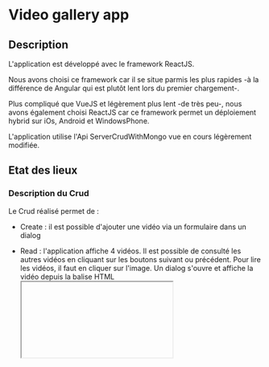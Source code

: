 # Video gallery app

## Description

L'application est développé avec le framework ReactJS.

Nous avons choisi ce framework car il se situe parmis les plus rapides -à la différence de Angular qui est plutôt lent lors du premier chargement-.

Plus compliqué que VueJS et légèrement plus lent -de très peu-, nous avons également choisi ReactJS car ce framework permet un déploiement hybrid sur iOs, Android et WindowsPhone. 

L'application utilise l'Api ServerCrudWithMongo vue en cours légèrement modifiée.

## Etat des lieux

### Description du Crud

Le Crud réalisé permet de :

- Create : il est possible d'ajouter une vidéo via un formulaire dans un dialog

- Read : l'application affiche 4 vidéos. Il est possible de consulté les autres vidéos en cliquant sur les boutons suivant ou précédent. Pour lire les vidéos, il faut en cliquer sur l'image. Un dialog s'ouvre et affiche la vidéo depuis la balise HTML <iframe>. 

- Update : il est possible de modifier l'url d'une vidéo en cliquant sur le bouton modifier depuis le premier dialog qui effecue le read qui ouvre un autre dialog qui contient une formulaire de modification de vidéo

- Delete : il est possible de supprimer une vidéo et ses informations en cliquant sur le bouton modifier depuis le premier dialog qui effecue le read puis de cliquer sur le bouton suprimer

### Description de l'utilisation de l'API Youtube
L'application utilise les modules nodeJS google-auth-library, googleapis et youtubeinfo pour authentifier l'accès à l'API via le fichier client_secret.json et obtenir le titre, la description (et autres) des vidéos en fonction de leurs ID à l'aide d'une fonction récursive. Ces informations sont retournées au ReactJS qui les affiche dans le composant principal App puis les envoies également dans ses composants enfants. 

### Perspective d'amélioration
Les points d'amélioration que nous aurions pu réaliser :
- Trouver un moyen de diminuer le temps de chargement des appels vers l'api Youtube,
- Ajouter un compteur pour connaître le nombre de page,
- Factoriser le code

# Sujet

## Mini projet à rendre avant le 31 Janvier (MBDS)
Vous devrez réaliser, avec un des trois frameworks vus en cours (VueJS, React, Angular 4/5), une application "galerie vidéo" présentant des vidéos YouTube faites par les élèves du MBDS, 30 secondes maximum, présentant le MBDS en entier ou juste une de ses facettes.

## Cahier des charges:

### Description générale

L'application est une galerie de vidéos. On suppose que les vidéos ont été postées sur YouTube, et qu'elles sont accessibles via leur URL. Je suggère que la promo fasse une chaine MBDS dans laquelle l'ensemble des vidéos sera posté.
 
L'application que vous allez développer permettra d'ajouter/modifier/supprimer/afficher des vidéos sous la forme d'une galerie. 
 
### Visualisation de la gallerie / lecture des vidéos

Une fois arrivé sur la page de départ, on voit une liste de vidéos (par défaut elles ne sont pas en lecture, on ne voit que le lecteur vidéo en mode "statique", on peut imaginer aussi afficher une image par vidéo, si on clique sur l'image ça lance la vidéo), sous la vidéo on voit sa légende (une ligne, par exemple le nom de la personne sur la vidéo ou le titre de la vidéo).
 
Si on clique sur une vidéo, ça joue la vidéo, et on peut voir sa description. On utilisera simplement dans le template d'un composant que vous crééerez pour jouer la vidéo, le code HTML (une iframe) proposé par YouTube pour insérer une vidéo dans une page Web.
 
A priori on n'a pas besoin de pagination, on affichera toutes les imagettes des vidéos sur une simple page.
 
### Facultatif  : faire de la pagination et permettre à l'application de gérer un plus grand nombre de vidéos.
 
Facultatif : Possibilité de noter la vidéo avec des étoiles (1 à 5 étoiles), dans un premier temps on ne vérifiera pas qu'un utilisateur puisse voter plusieurs fois. On essaiera de réfléchir à un système essayant d'interdire les votes multiples, sans que l'utilisateur ait besoin de s'authentifier.
 
### Ajout d'une vidéo

Un bouton ou une entrée de menu permettra d'ajouter une nouvelle vidéo. On demandera l'URL de la vidéo YouTube, une description de quelques lignes, et une légende pour afficher sous la vidéo. On vérifiera que la vidéo n'a pas déjà été ajoutée. On vérifiera aussi que les champs description et légende ne sont pas vides avant de publier la vidéo.
 
### Facultatif : utiliser l'API de YouTube pour récupérer la description de la vidéo et la légende (le titre de la vidéo) directement sur YouTube. 
On supposera dans un premier temps que la clé d'API est codée "en dur", vous pourrez, si vous avez le temps et si vous êtes à l'aise, prévoir un menu "paramètres" dans lequel vous pourrez coller la clé d'API qui sera utilisée par l'application.
 
### Modification d'une vidéo

On pourra modifier la description ou la légende d'une vidéo après publication. Ce ne sera pas modifié sur YouTube, ou bien (facultatif) optionellement (case à cocher ?)
 
### Suppression d'une vidéo

On pourra ajouter un bouton ou une croix pour supprimer une vidéo. La vidéo ne sera supprimée que de votre base de données, pas sur YouTube.

## BACK END :

Vous utiliserez soit MongoDB et NodeJS/Express comme dans les TPs, soit FireBase.
Attention, si vous faites un projet "serveur" avec node + express + mongo, et un autre projet "front end", assurez-vous que la configuration du serveur node accepte bien les requêtes cross-domain. 

Exemple de code de configuration pour le cross domain:

```javascript 
app.use(function (req, res, next) {
	res.header("Access-Control-Allow-Origin", "*");
	res.header("Access-Control-Allow-Headers", "Origin, X-Requested-With, Content-Type, Accept");

	next();
});
```

## Modalités de rendu :

Projet à faire en binome, à rendre avant le 31 Janvier.
Repository github obligatoire, je veux la doc sur le README.md, je clonerai le répertoire, je suivrai vos instructions pour lancer le projet. Si ça ne marche pas -> des points en moins. 

Par exemple : 1) faire npm install 2) lancer "npm start"

Autre exemple : 1) creez une base mongo comme ceci 2) vérifier que la commande "mongod" est lancée 3) faites "npm install" 4) lancez "node server.js" 5) ouvrez "localhost:8081", si le port ne vous convient pas vous pouvez le changer dans le fichier server.js
OPTIONS POSSIBLES :

Faites-vous plaisir, si vous voulez ajouter des options n'hésitez pas, si vous voulez faire une app mobile avec React Native, ok aussi.

CE QUI EST INTERDIT: Ce qui est interdit c'est d'utiliser une autre technologie que celles vues en cours. Ou de me refourguer un truc piqué sur le Web.
